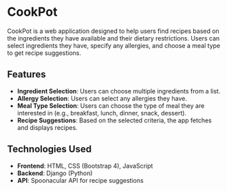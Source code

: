 # CookPot

CookPot is a web application designed to help users find recipes based on the ingredients they have available and their dietary restrictions. Users can select ingredients they have, specify any allergies, and choose a meal type to get recipe suggestions.

## Features

- **Ingredient Selection**: Users can choose multiple ingredients from a list.
- **Allergy Selection**: Users can select any allergies they have.
- **Meal Type Selection**: Users can choose the type of meal they are interested in (e.g., breakfast, lunch, dinner, snack, dessert).
- **Recipe Suggestions**: Based on the selected criteria, the app fetches and displays recipes.

## Technologies Used

- **Frontend**: HTML, CSS (Bootstrap 4), JavaScript
- **Backend**: Django (Python)
- **API**: Spoonacular API for recipe suggestions
